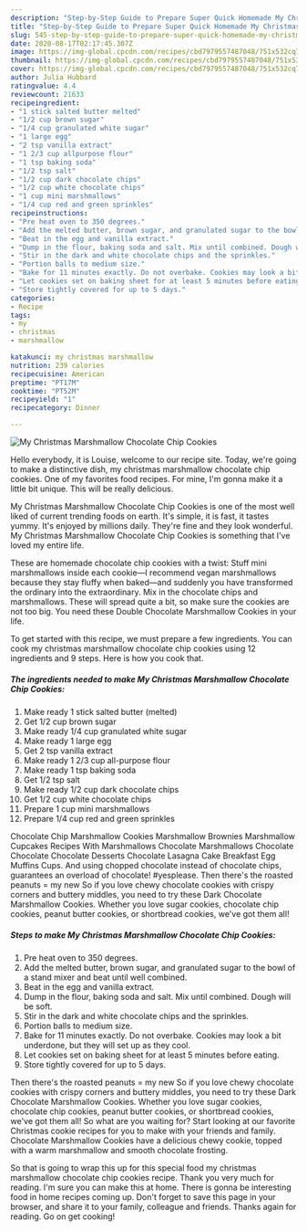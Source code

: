 ```yaml
---
description: "Step-by-Step Guide to Prepare Super Quick Homemade My Christmas Marshmallow Chocolate Chip Cookies"
title: "Step-by-Step Guide to Prepare Super Quick Homemade My Christmas Marshmallow Chocolate Chip Cookies"
slug: 545-step-by-step-guide-to-prepare-super-quick-homemade-my-christmas-marshmallow-chocolate-chip-cookies
date: 2020-08-17T02:17:45.307Z
image: https://img-global.cpcdn.com/recipes/cbd7979557487048/751x532cq70/my-christmas-marshmallow-chocolate-chip-cookies-recipe-main-photo.jpg
thumbnail: https://img-global.cpcdn.com/recipes/cbd7979557487048/751x532cq70/my-christmas-marshmallow-chocolate-chip-cookies-recipe-main-photo.jpg
cover: https://img-global.cpcdn.com/recipes/cbd7979557487048/751x532cq70/my-christmas-marshmallow-chocolate-chip-cookies-recipe-main-photo.jpg
author: Julia Hubbard
ratingvalue: 4.4
reviewcount: 21633
recipeingredient:
- "1 stick salted butter melted"
- "1/2 cup brown sugar"
- "1/4 cup granulated white sugar"
- "1 large egg"
- "2 tsp vanilla extract"
- "1 2/3 cup allpurpose flour"
- "1 tsp baking soda"
- "1/2 tsp salt"
- "1/2 cup dark chocolate chips"
- "1/2 cup white chocolate chips"
- "1 cup mini marshmallows"
- "1/4 cup red and green sprinkles"
recipeinstructions:
- "Pre heat oven to 350 degrees."
- "Add the melted butter, brown sugar, and granulated sugar to the bowl of a stand mixer and beat until well combined."
- "Beat in the egg and vanilla extract."
- "Dump in the flour, baking soda and salt. Mix until combined. Dough will be soft."
- "Stir in the dark and white chocolate chips and the sprinkles."
- "Portion balls to medium size."
- "Bake for 11 minutes exactly. Do not overbake. Cookies may look a bit underdone, but they will set up as they cool."
- "Let cookies set on baking sheet for at least 5 minutes before eating."
- "Store tightly covered for up to 5 days."
categories:
- Recipe
tags:
- my
- christmas
- marshmallow

katakunci: my christmas marshmallow 
nutrition: 239 calories
recipecuisine: American
preptime: "PT17M"
cooktime: "PT52M"
recipeyield: "1"
recipecategory: Dinner

---
```



![My Christmas Marshmallow Chocolate Chip Cookies](https://img-global.cpcdn.com/recipes/cbd7979557487048/751x532cq70/my-christmas-marshmallow-chocolate-chip-cookies-recipe-main-photo.jpg)

Hello everybody, it is Louise, welcome to our recipe site. Today, we're going to make a distinctive dish, my christmas marshmallow chocolate chip cookies. One of my favorites food recipes. For mine, I'm gonna make it a little bit unique. This will be really delicious.

My Christmas Marshmallow Chocolate Chip Cookies is one of the most well liked of current trending foods on earth. It's simple, it is fast, it tastes yummy. It's enjoyed by millions daily. They're fine and they look wonderful. My Christmas Marshmallow Chocolate Chip Cookies is something that I've loved my entire life.

These are homemade chocolate chip cookies with a twist: Stuff mini marshmallows inside each cookie—I recommend vegan marshmallows because they stay fluffy when baked—and suddenly you have transformed the ordinary into the extraordinary. Mix in the chocolate chips and marshmallows. These will spread quite a bit, so make sure the cookies are not too big. You need these Double Chocolate Marshmallow Cookies in your life.


To get started with this recipe, we must prepare a few ingredients. You can cook my christmas marshmallow chocolate chip cookies using 12 ingredients and 9 steps. Here is how you cook that.

<!--inarticleads1-->

##### The ingredients needed to make My Christmas Marshmallow Chocolate Chip Cookies:

1. Make ready 1 stick salted butter (melted)
1. Get 1/2 cup brown sugar
1. Make ready 1/4 cup granulated white sugar
1. Make ready 1 large egg
1. Get 2 tsp vanilla extract
1. Make ready 1 2/3 cup all-purpose flour
1. Make ready 1 tsp baking soda
1. Get 1/2 tsp salt
1. Make ready 1/2 cup dark chocolate chips
1. Get 1/2 cup white chocolate chips
1. Prepare 1 cup mini marshmallows
1. Prepare 1/4 cup red and green sprinkles


Chocolate Chip Marshmallow Cookies Marshmallow Brownies Marshmallow Cupcakes Recipes With Marshmallows Chocolate Marshmallows Chocolate Chocolate Chocolate Desserts Chocolate Lasagna Cake Breakfast Egg Muffins Cups. And using chopped chocolate instead of chocolate chips, guarantees an overload of chocolate! #yesplease. Then there&#39;s the roasted peanuts = my new So if you love chewy chocolate cookies with crispy corners and buttery middles, you need to try these Dark Chocolate Marshmallow Cookies. Whether you love sugar cookies, chocolate chip cookies, peanut butter cookies, or shortbread cookies, we&#39;ve got them all! 

<!--inarticleads2-->

##### Steps to make My Christmas Marshmallow Chocolate Chip Cookies:

1. Pre heat oven to 350 degrees.
1. Add the melted butter, brown sugar, and granulated sugar to the bowl of a stand mixer and beat until well combined.
1. Beat in the egg and vanilla extract.
1. Dump in the flour, baking soda and salt. Mix until combined. Dough will be soft.
1. Stir in the dark and white chocolate chips and the sprinkles.
1. Portion balls to medium size.
1. Bake for 11 minutes exactly. Do not overbake. Cookies may look a bit underdone, but they will set up as they cool.
1. Let cookies set on baking sheet for at least 5 minutes before eating.
1. Store tightly covered for up to 5 days.


Then there&#39;s the roasted peanuts = my new So if you love chewy chocolate cookies with crispy corners and buttery middles, you need to try these Dark Chocolate Marshmallow Cookies. Whether you love sugar cookies, chocolate chip cookies, peanut butter cookies, or shortbread cookies, we&#39;ve got them all! So what are you waiting for? Start looking at our favorite Christmas cookie recipes for you to make with your friends and family. Chocolate Marshmallow Cookies have a delicious chewy cookie, topped with a warm marshmallow and smooth chocolate frosting. 

So that is going to wrap this up for this special food my christmas marshmallow chocolate chip cookies recipe. Thank you very much for reading. I'm sure you can make this at home. There is gonna be interesting food in home recipes coming up. Don't forget to save this page in your browser, and share it to your family, colleague and friends. Thanks again for reading. Go on get cooking!
